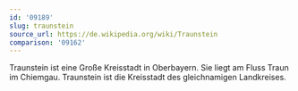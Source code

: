 ```yaml
---
id: '09189'
slug: traunstein
source_url: https://de.wikipedia.org/wiki/Traunstein
comparison: '09162'
---
```


Traunstein ist eine Große Kreisstadt in Oberbayern. Sie liegt am Fluss Traun im Chiemgau. Traunstein ist die Kreisstadt des gleichnamigen Landkreises.

